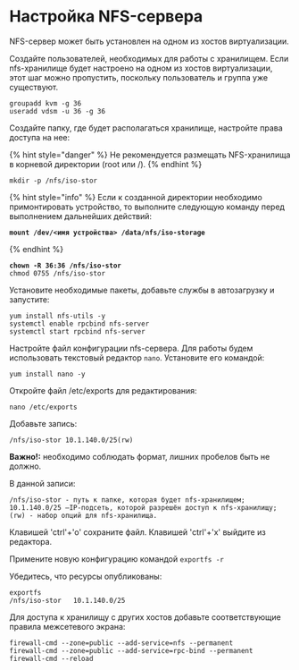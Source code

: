 # Настройка NFS-сервера

NFS-сервер может быть установлен на одном из хостов виртуализации.

Создайте пользователей, необходимых для работы с хранилищем. Если nfs-хранилище будет настроено на одном из хостов виртуализации, этот шаг можно пропустить, поскольку пользователь и группа уже существуют.&#x20;

```
groupadd kvm -g 36
useradd vdsm -u 36 -g 36
```

Создайте папку, где будет располагаться хранилище, настройте права доступа на нее:

{% hint style="danger" %}
Не рекомендуется размещать NFS-хранилища в корневой директории (root или /).
{% endhint %}

```
mkdir -p /nfs/iso-stor
```

{% hint style="info" %}
Если к созданной директории необходимо примонтировать устройство, то выполните следующую команду перед выполнением дальнейших действий:

<pre><code><strong>mount /dev/&#x3C;имя устройства> /data/nfs/iso-storage
</strong></code></pre>
{% endhint %}

<pre><code><strong>chown -R 36:36 /nfs/iso-stor
</strong>chmod 0755 /nfs/iso-stor
</code></pre>



Установите необходимые пакеты, добавьте службы в автозагрузку и запустите:

```
yum install nfs-utils -y
systemctl enable rpcbind nfs-server
systemctl start rpcbind nfs-server
```



Настройте файл конфигурации nfs-сервера. Для работы будем использовать текстовый редактор `nano`. Установите его командой:

```
yum install nano -y
```

Откройте файл /etc/exports для редактирования:

```
nano /etc/exports
```

Добавьте запись:

```
/nfs/iso-stor 10.1.140.0/25(rw)
```

**Важно!:** необходимо соблюдать формат, лишних пробелов быть не должно.

В данной записи:

```
/nfs/iso-stor - путь к папке, которая будет nfs-хранилищем;
10.1.140.0/25 –IP-подсеть, которой разрешён доступ к nfs-хранилищу;
(rw) - набор опций для nfs-хранилища.
```

Клавишей 'ctrl'+'o' сохраните файл. Клавишей 'ctrl'+'x' выйдите из редактора.

Примените новую конфигурацию командой `exportfs -r`

Убедитесь, что ресурсы опубликованы:

```
exportfs
/nfs/iso-stor   10.1.140.0/25
```

Для доступа к хранилищу с других хостов добавьте соответствующие правила межсетевого экрана:

```
firewall-cmd --zone=public --add-service=nfs --permanent
firewall-cmd --zone=public --add-service=rpc-bind --permanent
firewall-cmd --reload
```
